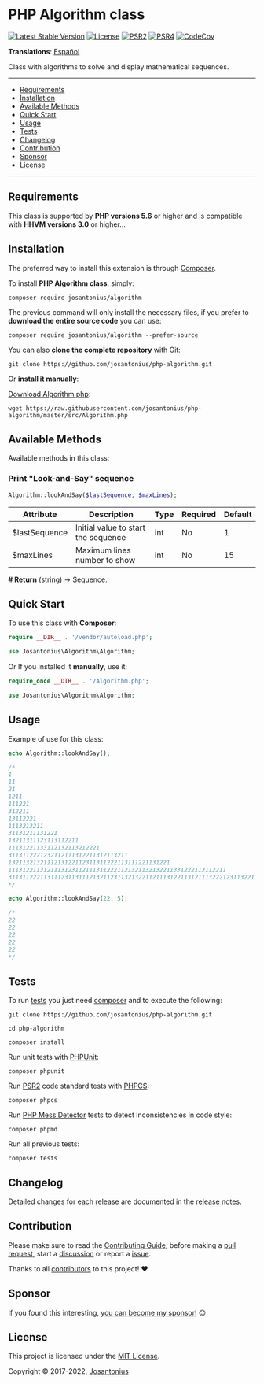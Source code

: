 # PHP Algorithm class

[![Latest Stable Version](https://poser.pugx.org/josantonius/Algorithm/v/stable)](https://packagist.org/packages/josantonius/algorithm)
[![License](https://poser.pugx.org/josantonius/algorithm/license)](LICENSE)
[![PSR2](https://img.shields.io/badge/PSR-2-1abc9c.svg)](http://www.php-fig.org/psr/psr-2/)
[![PSR4](https://img.shields.io/badge/PSR-4-9b59b6.svg)](http://www.php-fig.org/psr/psr-4/)
[![CodeCov](https://codecov.io/gh/josantonius/php-algorithm/branch/master/graph/badge.svg)](https://codecov.io/gh/josantonius/php-algorithm)

**Translations**: [Español](.github/lang/es-ES/README.md)

Class with algorithms to solve and display mathematical sequences.

---

- [Requirements](#requirements)
- [Installation](#installation)
- [Available Methods](#available-methods)
- [Quick Start](#quick-start)
- [Usage](#usage)
- [Tests](#tests)
- [Changelog](#changelog)
- [Contribution](#contribution)
- [Sponsor](#sponsor)
- [License](#license)

---

## Requirements

This class is supported by **PHP versions 5.6** or higher and is compatible with **HHVM versions 3.0** or higher...

## Installation

The preferred way to install this extension is through [Composer](http://getcomposer.org/download/).

To install **PHP Algorithm class**, simply:

```console
composer require josantonius/algorithm
```

The previous command will only install the necessary files,
if you prefer to **download the entire source code** you can use:

```console
composer require josantonius/algorithm --prefer-source
```

You can also **clone the complete repository** with Git:

```console
git clone https://github.com/josantonius/php-algorithm.git
```

Or **install it manually**:

[Download Algorithm.php](https://raw.githubusercontent.com/josantonius/php-algorithm/master/src/Algorithm.php):

```console
wget https://raw.githubusercontent.com/josantonius/php-algorithm/master/src/Algorithm.php
```

## Available Methods

Available methods in this class:

### Print "Look-and-Say" sequence

```php
Algorithm::lookAndSay($lastSequence, $maxLines);
```

| Attribute     | Description                         | Type | Required | Default |
| ------------- | ----------------------------------- | ---- | -------- | ------- |
| $lastSequence | Initial value to start the sequence | int  | No       | 1       |
| $maxLines     | Maximum lines number to show        | int  | No       | 15      |

**# Return** (string) → Sequence.

## Quick Start

To use this class with **Composer**:

```php
require __DIR__ . '/vendor/autoload.php';

use Josantonius\Algorithm\Algorithm;
```

Or If you installed it **manually**, use it:

```php
require_once __DIR__ . '/Algorithm.php';

use Josantonius\Algorithm\Algorithm;
```

## Usage

Example of use for this class:

```php
echo Algorithm::lookAndSay();

/*
1
11
21
1211
111221
312211
13112221
1113213211
31131211131221
13211311123113112211
11131221133112132113212221
3113112221232112111312211312113211
1321132132111213122112311311222113111221131221
11131221131211131231121113112221121321132132211331222113112211
311311222113111231131112132112311321322112111312211312111322212311322113212221
*/
```

```php
echo Algorithm::lookAndSay(22, 5);

/*
22
22
22
22
22
*/
```

## Tests

To run [tests](tests) you just need [composer](http://getcomposer.org/download/) and to execute the following:

```console
git clone https://github.com/josantonius/php-algorithm.git
```

```console
cd php-algorithm
```

```console
composer install
```

Run unit tests with [PHPUnit](https://phpunit.de/):

```console
composer phpunit
```

Run [PSR2](http://www.php-fig.org/psr/psr-2/) code standard tests
with [PHPCS](https://github.com/squizlabs/PHP_CodeSniffer):

```console
composer phpcs
```

Run [PHP Mess Detector](https://phpmd.org/) tests to detect inconsistencies in code style:

```console
composer phpmd
```

Run all previous tests:

```console
composer tests
```

## Changelog

Detailed changes for each release are documented in the
[release notes](https://github.com/josantonius/php-algorithm/releases).

## Contribution

Please make sure to read the [Contributing Guide](.github/CONTRIBUTING.md),
before making a [pull request](.github/CONTRIBUTING.md#pull-requests),
start a [discussion](.github/CONTRIBUTING.md#discussions) or
report a [issue](.github/CONTRIBUTING.md#issues).

Thanks to all [contributors](https://github.com/josantonius/php-algorithm/graphs/contributors) to this project! :heart:

## Sponsor

If you found this interesting, [you can become my sponsor!](https://github.com/josantonius#sponsor) :blush:

## License

This project is licensed under the [MIT License](LICENSE).

Copyright © 2017-2022, [Josantonius](https://github.com/josantonius#contact)
